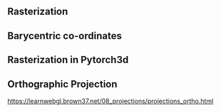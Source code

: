 ## Rasterization
## Barycentric co-ordinates
## Rasterization in Pytorch3d
## Orthographic Projection
https://learnwebgl.brown37.net/08_projections/projections_ortho.html
